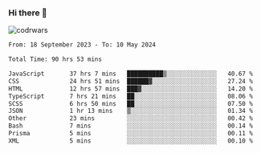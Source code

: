### Hi there 👋


![codrwars](https://www.codewars.com/users/rsschool_c9af20f58c35c696/badges/micro) 

<!--START_SECTION:waka-->

```txt
From: 18 September 2023 - To: 10 May 2024

Total Time: 90 hrs 53 mins

JavaScript       37 hrs 7 mins   ██████████▒░░░░░░░░░░░░░░   40.67 %
CSS              24 hrs 51 mins  ██████▓░░░░░░░░░░░░░░░░░░   27.24 %
HTML             12 hrs 57 mins  ███▓░░░░░░░░░░░░░░░░░░░░░   14.20 %
TypeScript       7 hrs 21 mins   ██░░░░░░░░░░░░░░░░░░░░░░░   08.06 %
SCSS             6 hrs 50 mins   ██░░░░░░░░░░░░░░░░░░░░░░░   07.50 %
JSON             1 hr 13 mins    ▒░░░░░░░░░░░░░░░░░░░░░░░░   01.34 %
Other            23 mins         ░░░░░░░░░░░░░░░░░░░░░░░░░   00.42 %
Bash             7 mins          ░░░░░░░░░░░░░░░░░░░░░░░░░   00.14 %
Prisma           5 mins          ░░░░░░░░░░░░░░░░░░░░░░░░░   00.11 %
XML              5 mins          ░░░░░░░░░░░░░░░░░░░░░░░░░   00.10 %
```

<!--END_SECTION:waka-->
